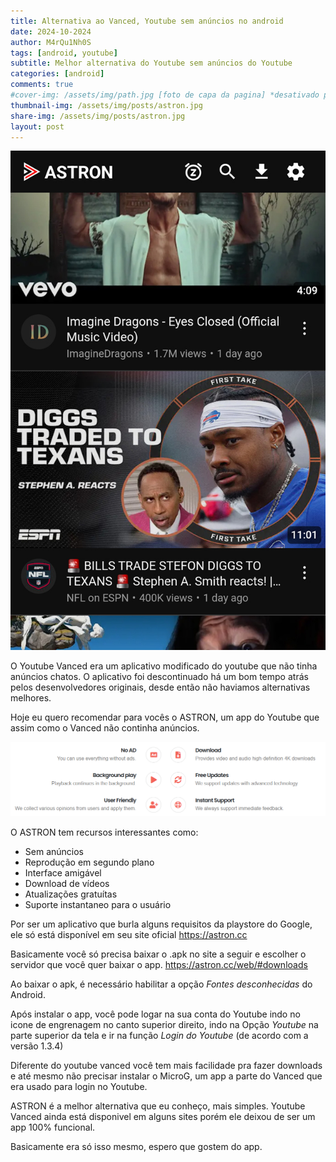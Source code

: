 ```yaml
---
title: Alternativa ao Vanced, Youtube sem anúncios no android
date: 2024-10-2024
author: M4rQu1Nh0S
tags: [android, youtube]
subtitle: Melhor alternativa do Youtube sem anúncios do Youtube
categories: [android]
comments: true
#cover-img: /assets/img/path.jpg [foto de capa da pagina] *desativado por hashtag #
thumbnail-img: /assets/img/posts/astron.jpg
share-img: /assets/img/posts/astron.jpg
layout: post
---
```


<p align='center'><img alt='Imagem do aplicativo Astron' src="/assets/img/posts/astron.jpg"/></p>
O Youtube Vanced era um aplicativo modificado do youtube que não tinha anúncios chatos. O aplicativo foi descontinuado há um bom tempo atrás pelos desenvolvedores originais, desde então não haviamos alternativas melhores.

Hoje eu quero recomendar para vocês o ASTRON, um app do Youtube que assim como o Vanced não continha anúncios. 

<p align='center'><img alt='Recursos principais do ASTRON' src="/assets/img/posts/astron1.png"/></p>
O ASTRON tem recursos interessantes como:

- Sem anúncios
- Reprodução em segundo plano
- Interface amigável
- Download de vídeos
- Atualizações gratuítas
- Suporte instantaneo para o usuário

Por ser um aplicativo que burla alguns requisitos da playstore do Google, ele só está disponível em seu site oficial https://astron.cc

Basicamente você só precisa baixar o .apk no site a seguir e escolher o servidor que você quer baixar o app.
https://astron.cc/web/#downloads

Ao baixar o apk, é necessário habilitar a opção *Fontes desconhecidas* do Android.

Após instalar o app, você pode logar na sua conta do Youtube indo no icone de engrenagem no canto superior direito, indo na Opção *Youtube* na parte superior da tela e ir na função *Login do Youtube* (de acordo com a versão 1.3.4)

Diferente do youtube vanced você tem mais facilidade pra fazer downloads e até mesmo não precisar instalar o MicroG, um app a parte do Vanced que era usado para login no Youtube.

ASTRON é a melhor alternativa que eu conheço, mais simples. Youtube Vanced ainda está disponivel em alguns sites porém ele deixou de ser um app 100% funcional.

Basicamente era só isso mesmo, espero que gostem do app.